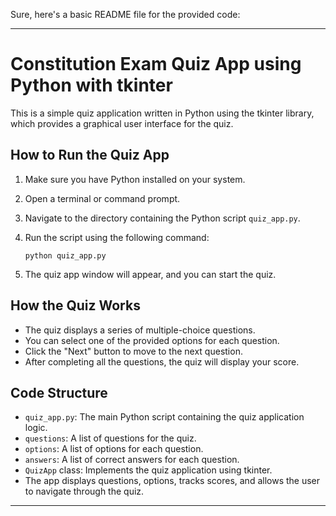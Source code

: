 Sure, here's a basic README file for the provided code:

---

# Constitution Exam Quiz App using Python with tkinter

This is a simple quiz application written in Python using the tkinter library, which provides a graphical user interface for the quiz.

## How to Run the Quiz App

1. Make sure you have Python installed on your system.

2. Open a terminal or command prompt.

3. Navigate to the directory containing the Python script `quiz_app.py`.

4. Run the script using the following command:
   
   ```
   python quiz_app.py
   ```

5. The quiz app window will appear, and you can start the quiz.

## How the Quiz Works

- The quiz displays a series of multiple-choice questions.
- You can select one of the provided options for each question.
- Click the "Next" button to move to the next question.
- After completing all the questions, the quiz will display your score.

## Code Structure

- `quiz_app.py`: The main Python script containing the quiz application logic.
- `questions`: A list of questions for the quiz.
- `options`: A list of options for each question.
- `answers`: A list of correct answers for each question.
- `QuizApp` class: Implements the quiz application using tkinter.
- The app displays questions, options, tracks scores, and allows the user to navigate through the quiz.

---